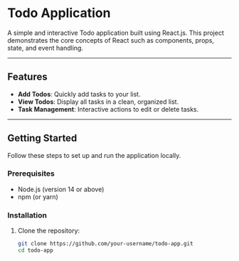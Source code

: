 # Todo Application

A simple and interactive Todo application built using React.js. This project demonstrates the core concepts of React such as components, props, state, and event handling.

---

## Features

- **Add Todos**: Quickly add tasks to your list.
- **View Todos**: Display all tasks in a clean, organized list.
- **Task Management**: Interactive actions to edit or delete tasks.

---

## Getting Started

Follow these steps to set up and run the application locally.

### Prerequisites

- Node.js (version 14 or above)
- npm (or yarn)

### Installation

1. Clone the repository:
   ```bash
   git clone https://github.com/your-username/todo-app.git
   cd todo-app
